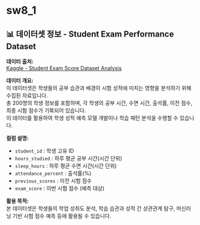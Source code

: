 # sw8_1

## 📊 데이터셋 정보 - Student Exam Performance Dataset

**데이터 출처:**  
[Kaggle - Student Exam Score Dataset Analysis](https://www.kaggle.com/datasets/grandmaster07/student-exam-score-dataset-analysis)

**데이터 개요:**  
이 데이터셋은 학생들의 공부 습관과 배경이 시험 성적에 미치는 영향을 분석하기 위해 수집된 자료입니다.  
총 200명의 학생 정보를 포함하며, 각 학생의 공부 시간, 수면 시간, 출석률, 이전 점수, 최종 시험 점수가 기록되어 있습니다.  
이 데이터를 활용하여 학생 성적 예측 모델 개발이나 학습 패턴 분석을 수행할 수 있습니다.

**컬럼 설명:**  
- `student_id` : 학생 고유 ID  
- `hours_studied` : 하루 평균 공부 시간(시간 단위)  
- `sleep_hours` : 하루 평균 수면 시간(시간 단위)  
- `attendance_percent` : 출석률(%)  
- `previous_scores` : 이전 시험 점수  
- `exam_score` : 이번 시험 점수 (예측 대상)

**활용 목적:**  
본 데이터셋은 학생들의 학업 성취도 분석, 학습 습관과 성적 간 상관관계 탐구, 머신러닝 기반 시험 점수 예측 등에 활용될 수 있습니다.
